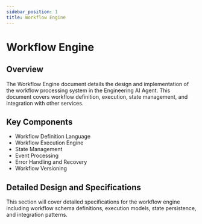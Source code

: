 ```yaml
---
sidebar_position: 1
title: Workflow Engine
---
```


# Workflow Engine

## Overview

The Workflow Engine document details the design and implementation of the workflow processing system in the Engineering AI Agent. This document covers workflow definition, execution, state management, and integration with other services.

## Key Components

- Workflow Definition Language
- Workflow Execution Engine
- State Management
- Event Processing
- Error Handling and Recovery
- Workflow Versioning

## Detailed Design and Specifications

This section will cover detailed specifications for the workflow engine including workflow schema definitions, execution models, state persistence, and integration patterns.
